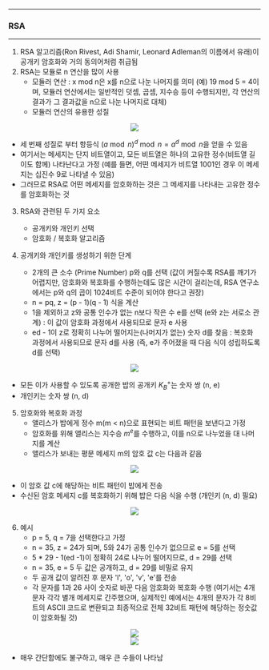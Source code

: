 -----
### RSA
-----
1. RSA 알고리즘(Ron Rivest, Adi Shamir, Leonard Adleman의 이름에서 유래)이 공개키 암호화와 거의 동의어처럼 취급됨
2. RSA는 모듈로 n 연산을 많이 사용
   - 모듈러 연산 : x mod n은 x를 n으로 나눈 나머지를 의미 (예) 19 mod 5 = 4이며, 모듈러 연산에서는 일반적인 덧셈, 곱셈, 지수승 등이 수행되지만, 각 연산의 결과가 그 결과값을 n으로 나눈 나머지로 대체)
   - 모듈러 연산의 유용한 성질
<div align="center">
<img src="https://github.com/user-attachments/assets/1ff5b765-8bcc-4df5-82ca-62c5d28c76ea">
</div>

   - 세 번째 성질로 부터 항등식 $(a \bmod n)^{d} \bmod n = a^{d} \bmod n$을 얻을 수 있음
   - 여기서는 메세지는 단지 비트열이고, 모든 비트열은 하나의 고유한 정수(비트열 길이도 함께) 나타난다고 가정 (예를 들면, 어떤 메세지가 비트열 1001인 경우 이 메세지는 십진수 9로 나타낼 수 있음)
   - 그러므로 RSA로 어떤 메세지를 암호화하는 것은 그 메세지를 나타내는 고유한 정수를 암호화하는 것

3. RSA와 관련된 두 가지 요소
   - 공개키와 개인키 선택
   - 암호화 / 복호화 알고리즘

4. 공개키와 개인키를 생성하기 위한 단계
   - 2개의 큰 소수 (Prime Number) p와 q를 선택 (값이 커질수록 RSA를 깨기가 어렵지만, 암호화와 복호화를 수행하는데도 많은 시간이 걸리는데, RSA 연구소에서는 p와 q의 곱이 1024비트 수준이 되어야 한다고 권장)
   - n = pq, z = (p - 1)(q - 1) 식을 계산
   - 1을 제외하고 z와 공통 인수가 없는 n보다 작은 수 e를 선택 (e와 z는 서로소 관계) : 이 값이 암호화 과정에서 사용되므로 문자 e 사용
   - ed - 1이 z로 정확히 나누어 떨어지는(나머지가 없는) 숫자 d를 찾음 : 복호화 과정에서 사용되므로 문자 d를 사용 (즉, e가 주어졌을 때 다음 식이 성립하도록 d를 선택)
<div align="center">
<img src="https://github.com/user-attachments/assets/81e93365-dbf9-4ada-a71b-be0ef19db2b4">
</div>

   - 모든 이가 사용할 수 있도록 공개한 밥의 공개키 $K^{+}_{B}$는 숫자 쌍 (n, e)
   - 개인키는 숫자 쌍 (n, d)

5. 암호화와 복호화 과정
   - 앨리스가 밥에게 정수 m(m < n)으로 표현되는 비트 패턴을 보낸다고 가정
   - 암호화를 위해 앨리스는 지수승 $m^{e}$를 수행하고, 이를 n으로 나누었을 대 나머지를 계산
   - 앨리스가 보내는 평문 메세지 m의 암호 값 c는 다음과 같음
<div align="center">
<img src="https://github.com/user-attachments/assets/1770412d-9eb9-452f-9d1c-347d388e4bbf">
</div>

   - 이 암호 값 c에 해당하는 비트 패턴이 밥에게 전송
   - 수신된 암호 메세지 c를 복호화하기 위해 밥은 다음 식을 수행 (개인키 (n, d) 필요)
<div align="center">
<img src="https://github.com/user-attachments/assets/25f39f6b-1206-4b2c-becd-74d091886827">
</div>

6. 예시
   - p = 5, q = 7을 선택한다고 가정
   - n = 35, z = 24가 되며, 5와 24가 공통 인수가 없으므로 e = 5를 선택
   - 5 * 29 - 1(ed -1)이 정확히 24로 나누어 떨어지므로, d = 29를 선택
   - n = 35, e = 5 두 값은 공개하고, d = 29를 비밀로 유지
   - 두 공개 값이 알려진 후 문자 'l', 'o', 'v', 'e'를 전송
   - 각 문자를 1과 26 사이 숫자로 바꾼 다음 암호화와 복호화 수행 (여기서는 4개 문자 각각 별개 메세지로 간주했으며, 실제적인 예에서는 4개의 문자가 각 8비트의 ASCII 코드로 변환되고 최종적으로 전체 32비트 패턴에 해당하는 정숫값이 암호화될 것)

<div align="center">
<img src="https://github.com/user-attachments/assets/c0ac4e2b-1cc9-49e2-8b24-fca4384081b1">
</div>

<div align="center">
<img src="https://github.com/user-attachments/assets/b34fcaa1-9d82-491a-b0c3-9ad3f9195a76">
</div>

   - 매우 간단함에도 불구하고, 매우 큰 수들이 나타남
